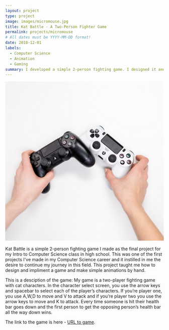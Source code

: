```yaml
---
layout: project
type: project
image: images/micromouse.jpg
title: Kat Battle - A Two-Person Fighter Game
permalink: projects/micromouse
# All dates must be YYYY-MM-DD format!
date: 2018-12-01
labels:
  - Computer Science
  - Animation
  - Gaming
summary: I developed a simple 2-person fighting game. I designed it and made all animations myself.
---
```

  <img class="ui medium image" src="../images/game.jpeg">

Kat Battle is a simple 2-person fighting game I made as the final project for my Intro to Computer Science class in high school. This was one of the first projects I've made in my Computer Science career and it instilled in me the desire to continue my journey in this field. This project taught me how to design and impliment a game and make simple animations by hand. 

This is a desciption of the game: My game is a two-player fighting game with cat characters. In the character select screen, you use the arrow keys and spacebar to select each of the player’s characters. If you’re player one, you use A,W,D to move and V to attack and if you’re player two you use the arrow keys to move and K to attack. Every time someone is hit their health bar goes down and the first person to get the opposing person’s health bar all the way down wins. 

The link to the game is here - [URL to game](https://studio.code.org/projects/gamelab/2bTFOeRfpdFYboQyz1Gr0peGUkzgO-M9-lYVZNHb9PQ).



